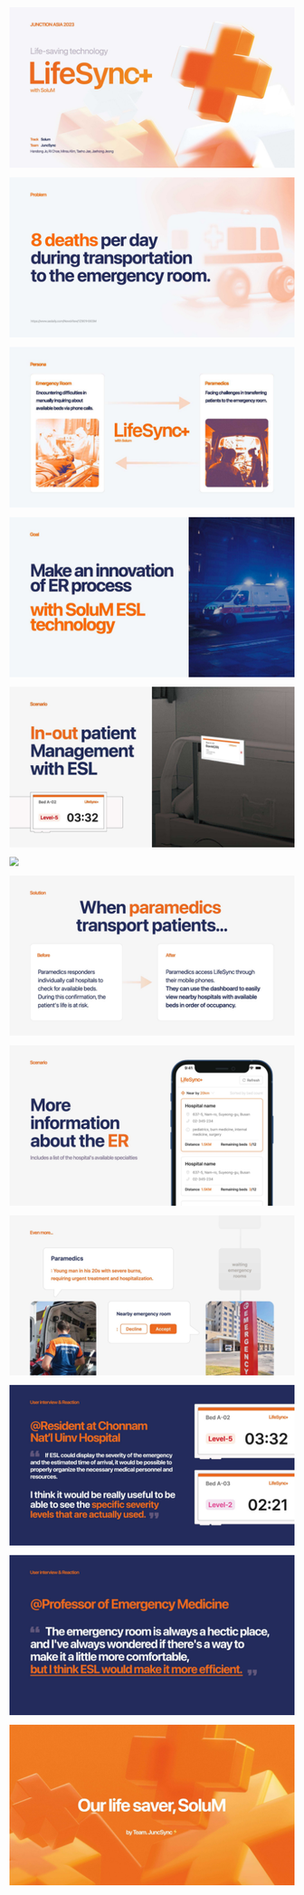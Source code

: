 ![](./@docs/Aspose.Words.25cc6c9c-4bd0-4852-827c-62e6be94d7af.001.jpeg)

![](./@docs/Aspose.Words.25cc6c9c-4bd0-4852-827c-62e6be94d7af.002.jpeg)

![](./@docs/Aspose.Words.25cc6c9c-4bd0-4852-827c-62e6be94d7af.003.jpeg)

![](./@docs/Aspose.Words.25cc6c9c-4bd0-4852-827c-62e6be94d7af.004.jpeg)

![](./@docs/Aspose.Words.25cc6c9c-4bd0-4852-827c-62e6be94d7af.005.jpeg)

![](./@docs/Aspose.Words.25cc6c9c-4bd0-4852-827c-62e6be94d7af.006.jpeg)

![](./@docs/Aspose.Words.25cc6c9c-4bd0-4852-827c-62e6be94d7af.007.jpeg)

![](./@docs/Aspose.Words.25cc6c9c-4bd0-4852-827c-62e6be94d7af.008.jpeg)

![](./@docs/Aspose.Words.25cc6c9c-4bd0-4852-827c-62e6be94d7af.009.jpeg)

![](./@docs/Aspose.Words.25cc6c9c-4bd0-4852-827c-62e6be94d7af.010.jpeg)

![](./@docs/Aspose.Words.25cc6c9c-4bd0-4852-827c-62e6be94d7af.011.jpeg)

![](./@docs/Aspose.Words.25cc6c9c-4bd0-4852-827c-62e6be94d7af.012.jpeg)
